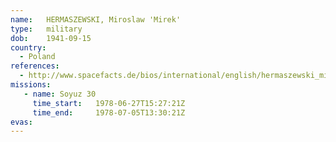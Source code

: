 ```yaml
---
name:	HERMASZEWSKI, Miroslaw 'Mirek'
type:	military
dob:	1941-09-15
country:
  - Poland
references:
  - http://www.spacefacts.de/bios/international/english/hermaszewski_miroslaw.htm
missions:
   - name: Soyuz 30
     time_start:   1978-06-27T15:27:21Z
     time_end:     1978-07-05T13:30:21Z
evas:
---
```

